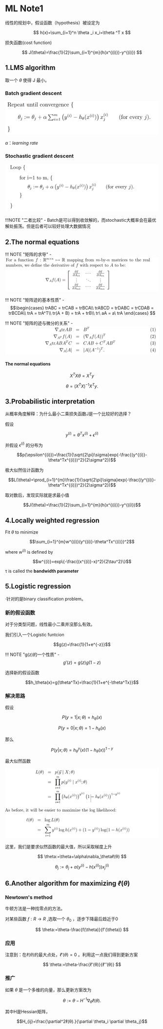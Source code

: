 # ML Note1
线性的规划中，假设函数（hypothesis）被设定为

$$
h(x)=\sum_{i=1}^n \theta _i x_i=\theta ^T x
$$

损失函数(cost function)

$$
J(\theta)=\frac{1}{2}\sum_{i=1}^{m}(h(x^{(i)})-y^{(i)})
$$
## 1.LMS algorithm
取一个 $\theta$ 使得 J 最小。
### Batch gradient descent
![](Attachments/ML%20Note1_image_1.png)

$\alpha：learning\ rate$
### Stochastic gradient descent
![](Attachments/ML%20Note1_image_2.png)

!!!NOTE "二者比较"
    - Batch是可以得到收敛解的，而stochastic大概率会在最优解处振荡。但是后者可以较好处理大数据情况

## 2.The normal equations

!!! NOTE "矩阵的求导"
    - ![](Attachments/ML%20Note1_image_3.png)

!!! NOTE "矩阵迹的基本性质"
    - $$\begin{cases}
    trABC = trCAB = trBCA\\
    trABCD = trDABC = trCDAB = trBCDA\\
    trA = trA^T\\
    tr(A + B) = trA + trB\\
    tr\ aA = a\ trA
    \end{cases}
    $$

!!! NOTE "矩阵的迹与微分的关系"
    -![](Attachments/ML%20Note1_image_4.png)

#### The normal equations

$$
X^T Xθ = X^Ty
$$

$$
θ = (X^T X)^{-1}X^Ty.
$$

## 3.Probabilistic interpretation
从概率角度解释：为什么最小二乘损失函数J是一个比较好的选择？  

假设

$$y^{(i)}=\theta^Tx^{(i)}+\epsilon^{(i)}$$

并假设 $\epsilon^{(i)}$ 的分布为

$$p(\epsilon^{(i)})=\frac{1}{\sqrt{2\pi}\sigma}exp(-\frac{(y^{(i)}-\theta^Tx^{(i)})^2}{2\sigma^2})$$

极大似然估计函数为

$$L(\theta)=\prod_{i=1}^{m}\frac{1}{\sqrt{2\pi}\sigma}exp(-\frac{(y^{(i)}-\theta^Tx^{(i)})^2}{2\sigma^2})$$

取对数后，发现实际就是求最小值

$$J(\theta)=\frac{1}{2}\sum_{i=1}^{m}(h(x^{(i)})-y^{(i)})$$

## 4.Locally weighted regression
Fit $\theta$ to minimize 

$$\sum_{i=1}^{m}w^{(i)}(y^{(i)}-\theta^Tx^{(i)})^2$$

where $w^{(i)}$ is defined by 

$$w^{(i)}=exp\{-\frac{(x^{(i)}-x)^2}{2\tau^2}\}$$

τ is called the **bandwidth parameter**
## 5.Logistic regression
·针对的是binary classification problem。
### 新的假设函数
对于分类型问题，线性最小二乘并没那么有效。  

我们引入一个Logistic funtcion 

$$g(z)=\frac{1}{1+e^{-z}}$$

!!! NOTE "g(z)的一个性质"
    - $$g'(z)=g(z)g(1-z)$$

选择新的假设函数

$$h_\theta(x)=g(\theta^Tx)=\frac{1}{1+e^{-\theta^Tx}}$$

### 解决思路
假设

$$
P(y=1|x;\theta)=h_\theta(x)
$$

$$
P(y=0|x;\theta)=1-h_\theta(x)
$$

那么

$$P(y|x;\theta)=h^y_\theta(x)(1-h_\theta(x))^{1-y}$$

最大似然函数 

![](Attachments/ML%20Note1_image_5.png)  

这里，我们是要求似然函数的最大值，所以采取梯度上升

$$
\theta:=\theta+\alpha\nabla_\thetaℓ(θ)
$$

$$
\theta_j:=\theta_j+\alpha(y^{(i)}-h(x^{(i)}))x_j^{(i)}
$$
## 6.Another algorithm for maximizing $ℓ(θ)$
### Newtown's method
牛顿方法是一种找零点的方法。  

对某些函数 $f : R → R$ ,选取一个 $\theta_0$ ，逐步下降最后趋近于0  

$$
\theta:=\theta-\frac{f(\theta)}{f'(\theta)}
$$
### 应用
注意到：在$ℓ(θ)$的最大点处，$ℓ'(θ)=0$ 。利用这一点我们得到更新方案

$$
\theta:=\theta-\frac{ℓ'(θ)}{ℓ'’(θ)}
$$
### 推广
如果 $\theta$ 是一个多维的向量，那么更新方案改为

$$θ := θ - H^{-1}∇_θℓ(θ).$$

其中H是Hessian矩阵，

$$H_{ij}=\frac{\partial^2ℓ(θ).}{\partial \theta_i \partial \theta_j}$$


